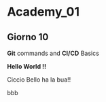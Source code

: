 # Academy_01

## Giorno 10

**Git** commands and **CI/CD** Basics

**__Hello World !!__**


Ciccio Bello ha la bua!!

bbb
